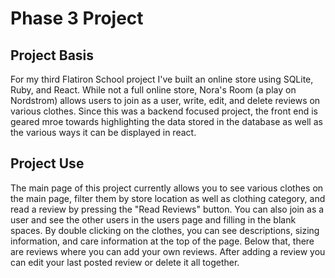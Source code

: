 # Phase 3 Project
## Project Basis
For my third Flatiron School project I've built an online store using SQLite, Ruby, and React. While not a full online store, Nora's Room (a play on Nordstrom) allows users to join as a user, write, edit, and delete reviews on various clothes. Since this was a backend focused project, the front end is geared mroe towards highlighting the data stored in the database as well as the various ways it can be displayed in react. 

## Project Use
The main page of this project currently allows you to see various clothes on the main page, filter them by store location as well as clothing category, and read a review by pressing the "Read Reviews" button. You can also join as a user and see the other users in the users page and filling in the blank spaces. By double clicking on the clothes, you can see descriptions, sizing information, and care information at the top of the page. Below that, there are reviews where you can add your own reviews. After adding a review you can edit your last posted review or delete it all together. 
